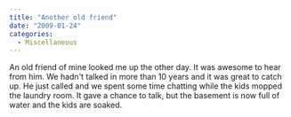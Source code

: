 ```yaml
---
title: "Another old friend"
date: "2009-01-24"
categories: 
  - Miscellaneous
---
```


An old friend of mine looked me up the other day. It was awesome to hear from him. We hadn't talked in more than 10 years and it was great to catch up. He just called and we spent some time chatting while the kids mopped the laundry room. It gave a chance to talk, but the basement is now full of water and the kids are soaked.
